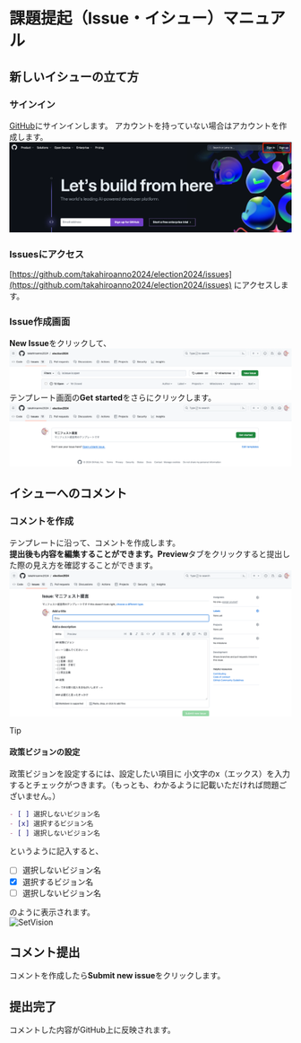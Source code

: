 # 課題提起（Issue・イシュー）マニュアル

<h2 id="new_issue">新しいイシューの立て方</h2>

### サインイン

[GitHub](https://github.com/)にサインインします。 アカウントを持っていない場合はアカウントを作成します。
![SignInAndUp](./images/sign_in_and_up.png)

### Issuesにアクセス

[https://github.com/takahiroanno2024/election2024/issues](https://github.com/takahiroanno2024/election2024/issues) にアクセスします。  

### Issue作成画面

**New Issue**をクリックして、
![NewIssue](./images/new_issue.png)
テンプレート画面の**Get started**をさらにクリックします。
![GetStarted](./images/get_started.png)

<h2 id="comment_issue">イシューへのコメント</h2>

### コメントを作成

テンプレートに沿って、コメントを作成します。  
**提出後も内容を編集することができます。Preview**タブをクリックすると提出した際の見え方を確認することができます。  
![NewComment](./images/new_comment.png)



> [!TIP]
> #### 政策ビジョンの設定
> 政策ビジョンを設定するには、設定したい項目に 小文字のx（エックス）を入力するとチェックがつきます。（もっとも、わかるように記載いただければ問題ございません。）
> ```markdown
> - [ ] 選択しないビジョン名
> - [x] 選択するビジョン名
> - [ ] 選択しないビジョン名
> ```
> 
> というように記入すると、
> 
> - [ ] 選択しないビジョン名
> - [x] 選択するビジョン名
> - [ ] 選択しないビジョン名
> 
> のように表示されます。  
> ![SetVision](https://github.com/konbraphat51/election2024/assets/101827492/60fa8d0e-f430-48c9-9ff9-648df0367dda)


## コメント提出

コメントを作成したら**Submit new issue**をクリックします。  

## 提出完了

コメントした内容がGitHub上に反映されます。
